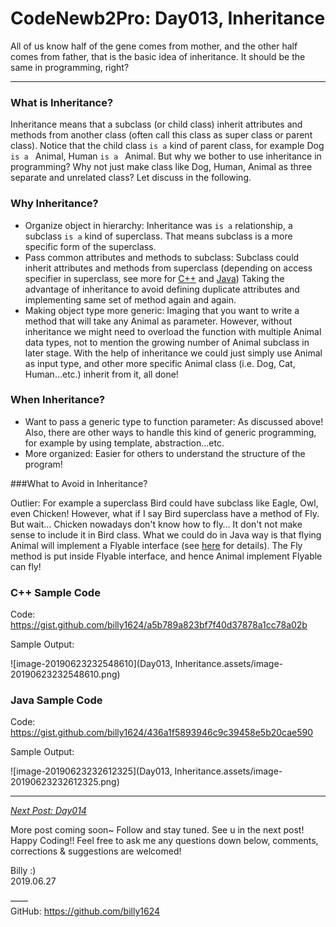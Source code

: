 # CodeNewb2Pro: Day013, Inheritance



All of us know half of the gene comes from mother, and the other half comes from father, that is the basic idea of inheritance. It should be the same in programming, right?



------



### What is Inheritance?

Inheritance means that a subclass (or child class) inherit attributes and methods from another class (often call this class as super class or parent class). Notice that the child class `is a` kind of parent class, for example Dog `is a ` Animal, Human `is a ` Animal. But why we bother to use inheritance in programming? Why not just make class like Dog, Human, Animal as three separate and unrelated class? Let discuss in the following.



### Why Inheritance?

-   Organize object in hierarchy: Inheritance was  `is a` relationship, a subclass `is a` kind of superclass. That means subclass is a more specific form of the superclass. 
-   Pass common attributes and methods to subclass: Subclass could inherit attributes and methods from superclass (depending on access specifier in superclass, see more for [C++](https://www.tutorialspoint.com/cplusplus/cpp_inheritance.htm) and [Java](https://www.tutorialspoint.com/java/java_inheritance.htm)) Taking the advantage of inheritance to avoid defining duplicate attributes and implementing same set of method again and again.
-   Making object type more generic: Imaging that you want to write a method that will take any Animal as parameter. However, without inheritance we might need to overload the function with multiple Animal data types, not to mention the growing number of Animal subclass in later stage. With the help of inheritance we could just simply use Animal as input type, and other more specific Animal class (i.e. Dog, Cat, Human…etc.) inherit from it, all done!



### When Inheritance?

-   Want to pass a generic type to function parameter: As discussed above! Also, there are other ways to handle this kind of generic programming, for example by using template, abstraction…etc.
-   More organized: Easier for others to understand the structure of the program!



###What to Avoid in Inheritance?

Outlier: For example a superclass Bird could have subclass like Eagle, Owl, even Chicken! However, what if I say Bird superclass have a method of Fly. But wait… Chicken nowadays don't know how to fly… It don't not make sense to include it in Bird class. What we could do in Java way is that flying Animal will implement a Flyable interface (see [here](https://www.tutorialspoint.com/java/java_interfaces.htm) for details). The Fly method is put inside Flyable interface, and hence Animal implement Flyable can fly!



### C++ Sample Code

Code: https://gist.github.com/billy1624/a5b789a823bf7f40d37878a1cc78a02b

Sample Output:

![image-20190623232548610](Day013, Inheritance.assets/image-20190623232548610.png)



### Java Sample Code

Code: https://gist.github.com/billy1624/436a1f5893946c9c39458e5b20cae590

Sample Output:

![image-20190623232612325](Day013, Inheritance.assets/image-20190623232612325.png)



------



*<u>Next Post: Day014</u>*



More post coming soon~ Follow and stay tuned.
See u in the next post! Happy Coding!!
Feel free to ask me any questions down below, comments, corrections & suggestions are welcomed!



Billy :)  
2019.06.27



——   
GitHub: <https://github.com/billy1624>

